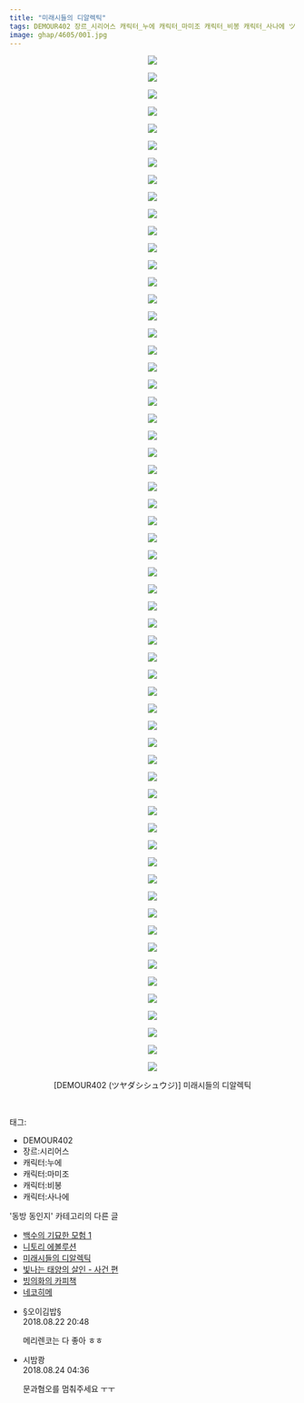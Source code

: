 ```yaml
---
title: "미래시들의 디알렉틱"
tags: DEMOUR402 장르_시리어스 캐릭터_누에 캐릭터_마미조 캐릭터_비봉 캐릭터_사나에 ツヤダシシュウジ 동방_동인지
image: ghap/4605/001.jpg
---
```

<div class="article">
<p style="text-align: center; clear: none; float: none;"><img src="{{ site.nasurl }}/ghap/4605/001.jpg"/></p>
<p style="text-align: center; clear: none; float: none;"><img src="{{ site.nasurl }}/ghap/4605/002.jpg"/></p>
<p style="text-align: center; clear: none; float: none;"><img src="{{ site.nasurl }}/ghap/4605/003.jpg"/></p>
<p style="text-align: center; clear: none; float: none;"><img src="{{ site.nasurl }}/ghap/4605/004.jpg"/></p>
<p style="text-align: center; clear: none; float: none;"><img src="{{ site.nasurl }}/ghap/4605/005.jpg"/></p>
<p style="text-align: center; clear: none; float: none;"><img src="{{ site.nasurl }}/ghap/4605/006.jpg"/></p>
<p style="text-align: center; clear: none; float: none;"><img src="{{ site.nasurl }}/ghap/4605/007.jpg"/></p>
<p style="text-align: center; clear: none; float: none;"><img src="{{ site.nasurl }}/ghap/4605/008.jpg"/></p>
<p style="text-align: center; clear: none; float: none;"><img src="{{ site.nasurl }}/ghap/4605/009.jpg"/></p>
<p style="text-align: center; clear: none; float: none;"><img src="{{ site.nasurl }}/ghap/4605/010.jpg"/></p>
<p style="text-align: center; clear: none; float: none;"><img src="{{ site.nasurl }}/ghap/4605/011.jpg"/></p>
<p style="text-align: center; clear: none; float: none;"><img src="{{ site.nasurl }}/ghap/4605/012.jpg"/></p>
<p style="text-align: center; clear: none; float: none;"><img src="{{ site.nasurl }}/ghap/4605/013.jpg"/></p>
<p style="text-align: center; clear: none; float: none;"><img src="{{ site.nasurl }}/ghap/4605/014.jpg"/></p>
<p style="text-align: center; clear: none; float: none;"><img src="{{ site.nasurl }}/ghap/4605/015.jpg"/></p>
<p style="text-align: center; clear: none; float: none;"><img src="{{ site.nasurl }}/ghap/4605/016.jpg"/></p>
<p style="text-align: center; clear: none; float: none;"><img src="{{ site.nasurl }}/ghap/4605/017.jpg"/></p>
<p style="text-align: center; clear: none; float: none;"><img src="{{ site.nasurl }}/ghap/4605/018.jpg"/></p>
<p style="text-align: center; clear: none; float: none;"><img src="{{ site.nasurl }}/ghap/4605/019.jpg"/></p>
<p style="text-align: center; clear: none; float: none;"><img src="{{ site.nasurl }}/ghap/4605/020.jpg"/></p>
<p style="text-align: center; clear: none; float: none;"><img src="{{ site.nasurl }}/ghap/4605/021.jpg"/></p>
<p style="text-align: center; clear: none; float: none;"><img src="{{ site.nasurl }}/ghap/4605/022.jpg"/></p>
<p style="text-align: center; clear: none; float: none;"><img src="{{ site.nasurl }}/ghap/4605/023.jpg"/></p>
<p style="text-align: center; clear: none; float: none;"><img src="{{ site.nasurl }}/ghap/4605/024.jpg"/></p>
<p style="text-align: center; clear: none; float: none;"><img src="{{ site.nasurl }}/ghap/4605/025.jpg"/></p>
<p style="text-align: center; clear: none; float: none;"><img src="{{ site.nasurl }}/ghap/4605/026.jpg"/></p>
<p style="text-align: center; clear: none; float: none;"><img src="{{ site.nasurl }}/ghap/4605/027.jpg"/></p>
<p style="text-align: center; clear: none; float: none;"><img src="{{ site.nasurl }}/ghap/4605/028.jpg"/></p>
<p style="text-align: center; clear: none; float: none;"><img src="{{ site.nasurl }}/ghap/4605/029.jpg"/></p>
<p style="text-align: center; clear: none; float: none;"><img src="{{ site.nasurl }}/ghap/4605/030.jpg"/></p>
<p style="text-align: center; clear: none; float: none;"><img src="{{ site.nasurl }}/ghap/4605/031.jpg"/></p>
<p style="text-align: center; clear: none; float: none;"><img src="{{ site.nasurl }}/ghap/4605/032.jpg"/></p>
<p style="text-align: center; clear: none; float: none;"><img src="{{ site.nasurl }}/ghap/4605/033.jpg"/></p>
<p style="text-align: center; clear: none; float: none;"><img src="{{ site.nasurl }}/ghap/4605/034.jpg"/></p>
<p style="text-align: center; clear: none; float: none;"><img src="{{ site.nasurl }}/ghap/4605/035.jpg"/></p>
<p style="text-align: center; clear: none; float: none;"><img src="{{ site.nasurl }}/ghap/4605/036.jpg"/></p>
<p style="text-align: center; clear: none; float: none;"><img src="{{ site.nasurl }}/ghap/4605/037.jpg"/></p>
<p style="text-align: center; clear: none; float: none;"><img src="{{ site.nasurl }}/ghap/4605/038.jpg"/></p>
<p style="text-align: center; clear: none; float: none;"><img src="{{ site.nasurl }}/ghap/4605/039.jpg"/></p>
<p style="text-align: center; clear: none; float: none;"><img src="{{ site.nasurl }}/ghap/4605/040.jpg"/></p>
<p style="text-align: center; clear: none; float: none;"><img src="{{ site.nasurl }}/ghap/4605/041.jpg"/></p>
<p style="text-align: center; clear: none; float: none;"><img src="{{ site.nasurl }}/ghap/4605/042.jpg"/></p>
<p style="text-align: center; clear: none; float: none;"><img src="{{ site.nasurl }}/ghap/4605/043.jpg"/></p>
<p style="text-align: center; clear: none; float: none;"><img src="{{ site.nasurl }}/ghap/4605/044.jpg"/></p>
<p style="text-align: center; clear: none; float: none;"><img src="{{ site.nasurl }}/ghap/4605/045.jpg"/></p>
<p style="text-align: center; clear: none; float: none;"><img src="{{ site.nasurl }}/ghap/4605/046.jpg"/></p>
<p style="text-align: center; clear: none; float: none;"><img src="{{ site.nasurl }}/ghap/4605/047.jpg"/></p>
<p style="text-align: center; clear: none; float: none;"><img src="{{ site.nasurl }}/ghap/4605/048.jpg"/></p>
<p style="text-align: center; clear: none; float: none;"><img src="{{ site.nasurl }}/ghap/4605/049.jpg"/></p>
<p style="text-align: center; clear: none; float: none;"><img src="{{ site.nasurl }}/ghap/4605/050.jpg"/></p>
<p style="text-align: center; clear: none; float: none;"><img src="{{ site.nasurl }}/ghap/4605/051.jpg"/></p>
<p style="text-align: center; clear: none; float: none;"><img src="{{ site.nasurl }}/ghap/4605/052.jpg"/></p>
<p style="text-align: center; clear: none; float: none;"><img src="{{ site.nasurl }}/ghap/4605/053.jpg"/></p>
<p style="text-align: center; clear: none; float: none;"><img src="{{ site.nasurl }}/ghap/4605/054.jpg"/></p>
<p style="text-align: center; clear: none; float: none;"><img src="{{ site.nasurl }}/ghap/4605/055.jpg"/></p>
<p style="text-align: center; clear: none; float: none;"><img src="{{ site.nasurl }}/ghap/4605/056.jpg"/></p>
<p style="text-align: center; clear: none; float: none;"><img src="{{ site.nasurl }}/ghap/4605/057.jpg"/></p>
<p style="text-align: center; clear: none; float: none;"><img src="{{ site.nasurl }}/ghap/4605/058.jpg"/></p>
<p style="text-align: center; clear: none; float: none;"><img src="{{ site.nasurl }}/ghap/4605/059.jpg"/></p>
<p style="text-align: center; clear: none; float: none;"><img src="{{ site.nasurl }}/ghap/4605/060.jpg"/></p>
<p style="text-align: center; clear: none; float: none;">[DEMOUR402 (ツヤダシシュウジ)] 미래시들의 디알렉틱</p>
<p><br/></p>
</div><div class="tagTrail">
<p>태그: </p>
<ul>
<li>DEMOUR402</li>
<li>장르:시리어스</li>
<li>캐릭터:누에</li>
<li>캐릭터:마미조</li>
<li>캐릭터:비봉</li>
<li>캐릭터:사나에</li>
</ul>
</div><div class="another">
<p>'동방 동인지' 카테고리의 다른 글</p>
<ul>
<li><a href="/2018-08-26-ghap_4611">백수의 기묘한 모험 1</a></li>
<li><a href="/2018-08-23-ghap_4609">니토리 에볼루션</a></li>
<li><a href="/2018-08-22-ghap_4605">미래시들의 디알렉틱</a></li>
<li><a href="/2018-08-22-ghap_4604">빛나는 태양의 살인 - 사건 편</a></li>
<li><a href="/2018-08-21-ghap_4603">빙의화의 카피책</a></li>
<li><a href="/2018-08-21-ghap_4602">네코히메</a></li>
</ul>
</div><div class="cb_module cb_fluid">
<div class="cb_wrt cb_profile">
<div class="comment">
<ul>
<li class="cb_thumb_off" id="comment15314920">
<div class="cb_comment_area">
<div class="cb_info_area">
<div class="cb_section">
<span class="cb_nick_name">§오이김밥§</span>
</div>
<div class="cb_section">
<span class="cb_date">2018.08.22 20:48 </span>
</div>
</div>
<div class="cb_dsc_comment">
<p class="cb_dsc">
											메리렌코는 다 좋아 ㅎㅎ
										</p>
</div>
</div></li>
<li class="cb_thumb_off" id="comment15316107">
<div class="cb_comment_area">
<div class="cb_info_area">
<div class="cb_section">
<span class="cb_nick_name">시밤쾅</span>
</div>
<div class="cb_section">
<span class="cb_date">2018.08.24 04:36 </span>
</div>
</div>
<div class="cb_dsc_comment">
<p class="cb_dsc">
											문과혐오를 멈춰주세요 ㅜㅜ
										</p>
</div>
</div></li>
</ul>
</div>
</div><!-- commentList close -->
</div>